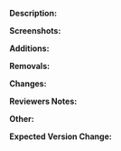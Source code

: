 **Description:**

<!-- Add a short description of the changes -->

**Screenshots:**

<!-- If the changes involve visual changes, add a screenshot(s) of the change -->

**Additions:**

<!-- List any functionality or code that was added.  Include the issue number -->
<!-- Example: -->
<!-- - Add alternative text to all images (#98) -->

**Removals:**

<!-- List any functionality or code that was removed.  Include the issue number -->
<!-- Example: -->
<!-- - Basic.css file as the file was not needed in the project (#103) -->

**Changes:**

<!-- List any functionality or code that was modified.  Include the issue number -->
<!-- Example: -->
<!-- - Updated README -->

**Reviewers Notes:**

<!-- Any notes that would help the reviewers including items to pay special attention to or the steps to view the changes -->

**Other:**

<!-- General space for anything not covered above including if there is a dependency on another PR -->

**Expected Version Change:**

<!--Add if this is expected to be one of the following changes -->
<!-- major -->
<!-- minor -->
<!-- patch -->
